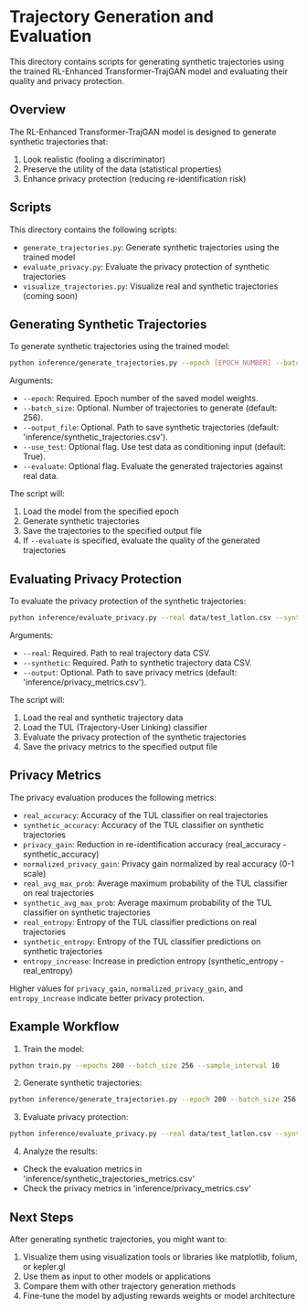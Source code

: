# Trajectory Generation and Evaluation

This directory contains scripts for generating synthetic trajectories using the trained RL-Enhanced Transformer-TrajGAN model and evaluating their quality and privacy protection.

## Overview

The RL-Enhanced Transformer-TrajGAN model is designed to generate synthetic trajectories that:
1. Look realistic (fooling a discriminator)
2. Preserve the utility of the data (statistical properties)
3. Enhance privacy protection (reducing re-identification risk)

## Scripts

This directory contains the following scripts:

- `generate_trajectories.py`: Generate synthetic trajectories using the trained model
- `evaluate_privacy.py`: Evaluate the privacy protection of synthetic trajectories
- `visualize_trajectories.py`: Visualize real and synthetic trajectories (coming soon)

## Generating Synthetic Trajectories

To generate synthetic trajectories using the trained model:

```bash
python inference/generate_trajectories.py --epoch [EPOCH_NUMBER] --batch_size 256 --output_file inference/synthetic_trajectories.csv --evaluate
```

Arguments:
- `--epoch`: Required. Epoch number of the saved model weights.
- `--batch_size`: Optional. Number of trajectories to generate (default: 256).
- `--output_file`: Optional. Path to save synthetic trajectories (default: 'inference/synthetic_trajectories.csv').
- `--use_test`: Optional flag. Use test data as conditioning input (default: True).
- `--evaluate`: Optional flag. Evaluate the generated trajectories against real data.

The script will:
1. Load the model from the specified epoch
2. Generate synthetic trajectories
3. Save the trajectories to the specified output file
4. If `--evaluate` is specified, evaluate the quality of the generated trajectories

## Evaluating Privacy Protection

To evaluate the privacy protection of the synthetic trajectories:

```bash
python inference/evaluate_privacy.py --real data/test_latlon.csv --synthetic inference/synthetic_trajectories.csv --output inference/privacy_metrics.csv
```

Arguments:
- `--real`: Required. Path to real trajectory data CSV.
- `--synthetic`: Required. Path to synthetic trajectory data CSV.
- `--output`: Optional. Path to save privacy metrics (default: 'inference/privacy_metrics.csv').

The script will:
1. Load the real and synthetic trajectory data
2. Load the TUL (Trajectory-User Linking) classifier
3. Evaluate the privacy protection of the synthetic trajectories
4. Save the privacy metrics to the specified output file

## Privacy Metrics

The privacy evaluation produces the following metrics:

- `real_accuracy`: Accuracy of the TUL classifier on real trajectories
- `synthetic_accuracy`: Accuracy of the TUL classifier on synthetic trajectories
- `privacy_gain`: Reduction in re-identification accuracy (real_accuracy - synthetic_accuracy)
- `normalized_privacy_gain`: Privacy gain normalized by real accuracy (0-1 scale)
- `real_avg_max_prob`: Average maximum probability of the TUL classifier on real trajectories
- `synthetic_avg_max_prob`: Average maximum probability of the TUL classifier on synthetic trajectories
- `real_entropy`: Entropy of the TUL classifier predictions on real trajectories
- `synthetic_entropy`: Entropy of the TUL classifier predictions on synthetic trajectories
- `entropy_increase`: Increase in prediction entropy (synthetic_entropy - real_entropy)

Higher values for `privacy_gain`, `normalized_privacy_gain`, and `entropy_increase` indicate better privacy protection.

## Example Workflow

1. Train the model:
```bash
python train.py --epochs 200 --batch_size 256 --sample_interval 10
```

2. Generate synthetic trajectories:
```bash
python inference/generate_trajectories.py --epoch 200 --batch_size 256 --output_file inference/synthetic_trajectories.csv --evaluate
```

3. Evaluate privacy protection:
```bash
python inference/evaluate_privacy.py --real data/test_latlon.csv --synthetic inference/synthetic_trajectories.csv
```

4. Analyze the results:
- Check the evaluation metrics in 'inference/synthetic_trajectories_metrics.csv'
- Check the privacy metrics in 'inference/privacy_metrics.csv'

## Next Steps

After generating synthetic trajectories, you might want to:

1. Visualize them using visualization tools or libraries like matplotlib, folium, or kepler.gl
2. Use them as input to other models or applications
3. Compare them with other trajectory generation methods
4. Fine-tune the model by adjusting rewards weights or model architecture 